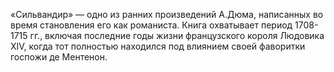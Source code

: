 <!--2015-12-07 22:31:15-->
«Сильвандир» — одно из ранних произведений А.Дюма, написанных во время становления его как романиста. Книга охватывает период 1708-1715 гг., включая последние годы жизни французского короля Людовика XIV, когда тот полностью находился под влиянием своей фаворитки госпожи де Ментенон.